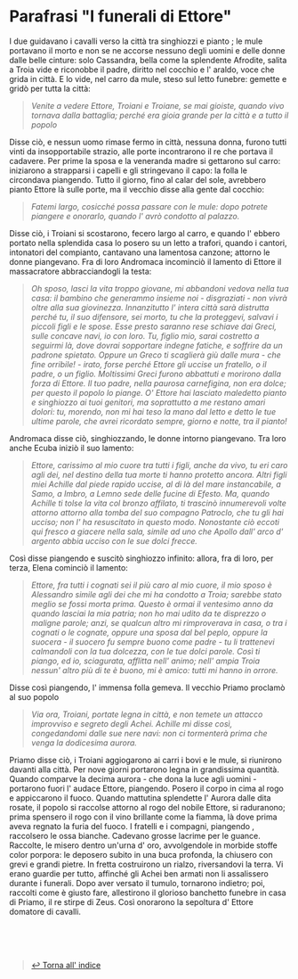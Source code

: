 # Parafrasi "I funerali di Ettore" <!-- Metadata: type: Outline; created: 2020-09-16 15:16:54; reads: 9; read: 2020-09-17 16:47:23; revision: 9; modified: 2020-09-17 16:47:23; importance: 0/5; urgency: 0/5; -->
I due guidavano i cavalli verso la città tra singhiozzi e pianto ; le mule portavano il morto e non se ne accorse nessuno degli uomini e delle donne dalle belle cinture: solo Cassandra, bella come la splendente Afrodite, salita a Troia vide e riconobbe il padre, diritto nel cocchio e l' araldo, voce che grida in città. E lo vide, nel carro da mule, steso sul letto funebre: gemette e gridò per tutta la città:
> _Venite a vedere Ettore, Troiani e Troiane, se mai gioiste, quando vivo tornava dalla battaglia; perché era gioia grande per la città e a tutto il popolo_

Disse ciò, e nessun uomo rimase fermo in città, nessuna donna, furono tutti vinti da insopportabile strazio, alle porte incontrarono il re che portava il cadavere. Per prime la sposa e la veneranda madre si gettarono sul carro: iniziarono a strapparsi i capelli e gli stringevano il capo: la folla le circondava piangendo. Tutto il giorno, fino al calar del sole, avrebbero pianto Ettore là sulle porte, ma il vecchio disse alla gente dal cocchio: 

> _Fatemi largo, cosicché possa passare con le mule: dopo potrete piangere e onorarlo, quando l' avrò condotto al palazzo._

Disse ciò, i Troiani si scostarono, fecero largo al carro, e quando l' ebbero portato nella splendida casa lo posero su un letto a trafori, quando i cantori, intonatori del compianto, cantavano una lamentosa canzone; attorno le donne piangevano. Fra di loro Andromaca incominciò il lamento di Ettore il massacratore abbracciandogli la testa:
> _Oh sposo, lasci la vita troppo giovane, mi abbandoni vedova nella tua casa: il bambino che generammo insieme noi - disgraziati - non vivrà oltre alla sua giovinezza. Innanzitutto l' intera città sarà distrutta perché tu, il suo difensore, sei morto, tu che la proteggevi, salvavi i piccoli figli e le spose. Esse presto saranno rese schiave dai Greci, sulle concave navi, io con loro. Tu, figlio mio, sarai costretto a seguirmi là, dove dovrai sopportare indegne fatiche, e soffrire da un padrone spietato. Oppure un Greco ti scaglierà giù dalle mura - che fine orribile! - irato, forse perché Ettore gli uccise un fratello, o il padre, o un figlio. Moltissimi Greci furono abbattuti e morirono dalla forza di Ettore. Il tuo padre, nella paurosa carnefigina, non era dolce; per questo il popolo lo piange. O' Ettore hai lasciato maledetto pianto e singhiozzo ai tuoi genitori, ma soprattutto a me restano amari dolori: tu, morendo, non mi hai teso la mano dal letto e detto le tue ultime parole, che avrei ricordato sempre, giorno e notte, tra il pianto!_

Andromaca disse ciò, singhiozzando, le donne intorno piangevano. 
Tra loro anche Ecuba iniziò il suo lamento:

> _Ettore, carissimo al mio cuore tra tutti i figli, anche da vivo, tu eri caro agli dei, nel destino della tua morte ti hanno protetto ancora. Altri figli miei Achille dal piede rapido uccise, al di là del mare instancabile, a Samo, a Imbro, a Lemno sede delle fucine di Efesto. Ma, quando Achille ti tolse la vita col bronzo affilato, ti trascinò innumerevoli volte attorno attorno alla tomba del suo compagno Patroclo, che tu gli hai ucciso; non l' ha resuscitato in questo modo. Nonostante ciò eccoti qui fresco a giacere nella sala, simile ad uno che Apollo dall' arco d' argento abbia ucciso con le sue dolci frecce._

Così disse piangendo e suscitò singhiozzo infinito: allora, fra di loro, per terza, Elena cominciò il lamento:

> _Ettore, fra tutti i cognati sei il più caro al mio cuore, il mio sposo è Alessandro simile agli dei che mi ha condotto a Troia; sarebbe stato meglio se fossi morta prima. Questo è ormai il ventesimo anno da quando lasciai la mia patria; non ho mai udito da te disprezzo o maligne parole; anzi, se qualcun altro mi rimproverava in casa, o tra i cognati o le cognate, oppure una sposa dal bel peplo, oppure la suocera - il suocero fu sempre buono come padre - tu li trattenevi calmandoli con la tua dolcezza, con le tue dolci parole. Così ti piango, ed io, sciagurata, afflitta nell' animo; nell' ampia Troia nessun' altro più di te è buono, mi è amico: tutti mi hanno in orrore._

Disse così piangendo, l' immensa folla gemeva. Il vecchio Priamo proclamò al suo popolo

> _Via ora, Troiani, portate legna in città, e non temete un attacco improvviso e segreto degli Achei. Achille mi disse così, congedandomi dalle sue nere navi: non ci tormenterà prima che venga la dodicesima aurora._

Priamo disse ciò, i Troiani aggiogarono ai carri i bovi e le mule, si riunirono davanti alla città. Per nove giorni portarono legna in grandissima quantità. Quando comparve la decima aurora - che dona la luce agli uomini - portarono fuori l' audace Ettore, piangendo. Posero il corpo in cima al rogo e appiccarono il fuoco. Quando mattutina splendette l' Aurora dalle dita rosate, il popolo si raccolse attorno al rogo del nobile Ettore, si raduranono; prima spensero il rogo con il vino brillante come la fiamma, là dove prima aveva regnato la furia del fuoco. I fratelli e i compagni, piangendo , raccolsero le ossa bianche. Cadevano grosse lacrime per le guance.  Raccolte, le misero dentro un'urna d' oro, avvolgendole in morbide stoffe color porpora: le deposero subito in una buca profonda, la chiusero con grevi e grandi pietre. 
In fretta costruirono un rialzo, riversandovi la terra. 
Vi erano guardie per tutto, affinché gli Achei ben armati non li assalissero durante i funerali.
Dopo aver versato il tumulo, tornarono indietro; poi, raccolti come è giusto fare, allestirono il glorioso banchetto funebre in casa di Priamo, il re stirpe di Zeus. 
Così onorarono la sepoltura d' Ettore domatore di cavalli.

<br><br><br>
> [:leftwards_arrow_with_hook: Torna all' indice](https://github.com/bortox/Compiti-di-Epica/blob/master/README.md)
